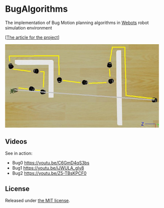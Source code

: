 # BugAlgorithms

The implementation of Bug Motion planning algorithms in [Webots](https://www.cyberbotics.com/) robot simulation environment

[[The article for the project](https://aksakalli.github.io/2012/05/16/bug-motion-planning-algorithms.html)]

![bug2 motion planning path](https://raw.githubusercontent.com/aksakalli/BugAlgorithms/master/assets/3.jpg)

## Videos

See in action:

* Bug0 https://youtu.be/C6GmD4qS3bs
* Bug1 https://youtu.be/iJWULA_gIy8
* Bug2 https://youtu.be/Z5-TBsKPCF0

## License

Released under [the MIT license](LICENSE). 
